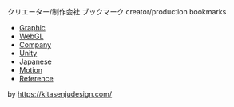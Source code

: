 クリエーター/制作会社 ブックマーク
creator/production bookmarks

* [Graphic](https://github.com/kitasenjudesign/bookmarks/blob/master/Graphic.md)
* [WebGL](https://github.com/kitasenjudesign/bookmarks/blob/master/WebGL.md)
* [Company](https://github.com/kitasenjudesign/bookmarks/blob/master/Company.md)
* [Unity](https://github.com/kitasenjudesign/bookmarks/blob/master/Unity.md)
* [Japanese](https://github.com/kitasenjudesign/bookmarks/blob/master/Japanese.md)
* [Motion](https://github.com/kitasenjudesign/bookmarks/blob/master/Motion.md)
* [Reference](https://github.com/kitasenjudesign/bookmarks/blob/master/Reference.md)

by https://kitasenjudesign.com/



 
